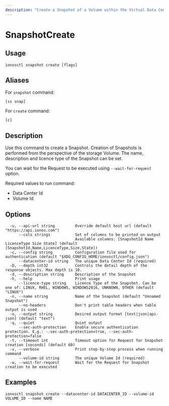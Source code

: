 ```yaml
---
description: "Create a Snapshot of a Volume within the Virtual Data Center"
---
```


# SnapshotCreate

## Usage

```text
ionosctl snapshot create [flags]
```

## Aliases

For `snapshot` command:

```text
[ss snap]
```

For `create` command:

```text
[c]
```

## Description

Use this command to create a Snapshot. Creation of Snapshots is performed from the perspective of the storage Volume. The name, description and licence type of the Snapshot can be set.

You can wait for the Request to be executed using `--wait-for-request` option.

Required values to run command:

* Data Center Id
* Volume Id

## Options

```text
  -u, --api-url string         Override default host url (default "https://api.ionos.com")
      --cols strings           Set of columns to be printed on output 
                               Available columns: [SnapshotId Name LicenceType Size State] (default [SnapshotId,Name,LicenceType,Size,State])
  -c, --config string          Configuration file used for authentication (default "$XDG_CONFIG_HOME/ionosctl/config.json")
      --datacenter-id string   The unique Data Center Id (required)
  -D, --depth int32            Controls the detail depth of the response objects. Max depth is 10.
  -d, --description string     Description of the Snapshot
  -h, --help                   Print usage
      --licence-type string    Licence Type of the Snapshot. Can be one of: LINUX, RHEL, WINDOWS, WINDOWS2016, UNKNOWN, OTHER (default "LINUX")
  -n, --name string            Name of the Snapshot (default "Unnamed Snapshot")
      --no-headers             Don't print table headers when table output is used
  -o, --output string          Desired output format [text|json|api-json] (default "text")
  -q, --quiet                  Quiet output
      --sec-auth-protection    Enable secure authentication protection. E.g.: --sec-auth-protection=true, --sec-auth-protection=false
  -t, --timeout int            Timeout option for Request for Snapshot creation [seconds] (default 60)
  -v, --verbose                Print step-by-step process when running command
      --volume-id string       The unique Volume Id (required)
  -w, --wait-for-request       Wait for the Request for Snapshot creation to be executed
```

## Examples

```text
ionosctl snapshot create --datacenter-id DATACENTER_ID --volume-id VOLUME_ID --name NAME
```

